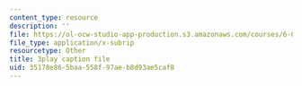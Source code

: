 ```yaml
---
content_type: resource
description: ''
file: https://ol-ocw-studio-app-production.s3.amazonaws.com/courses/6-00sc-introduction-to-computer-science-and-programming-spring-2011/35178e865baa558f97aeb8d93ae5caf8_B8is52oxHBw.vtt
file_type: application/x-subrip
resourcetype: Other
title: 3play caption file
uid: 35178e86-5baa-558f-97ae-b8d93ae5caf8
---
```

